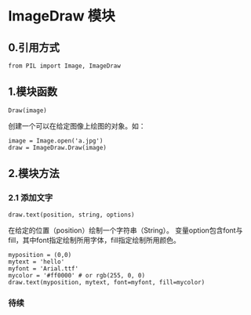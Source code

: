 # ImageDraw 模块

## 0.引用方式
```
from PIL import Image, ImageDraw
```

## 1.模块函数
```
Draw(image)
```
创建一个可以在给定图像上绘图的对象。如：
```
image = Image.open('a.jpg')
draw = ImageDraw.Draw(image)
```

## 2.模块方法
### 2.1 添加文字
```
draw.text(position, string, options)
```
在给定的位置（position）绘制一个字符串（String）。
变量option包含font与fill，其中font指定绘制所用字体，fill指定绘制所用颜色。
```
myposition = (0,0)
mytext = 'hello'
myfont = 'Arial.ttf'
mycolor = '#ff0000' # or rgb(255, 0, 0)
draw.text(myposition, mytext, font=myfont, fill=mycolor)
```

### 待续

